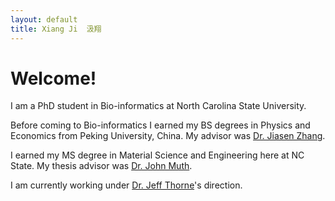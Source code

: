 ```yaml
---
layout: default
title: Xiang Ji  汲翔
---
```


# Welcome!


I am a PhD student in Bio-informatics at North Carolina State University. 

Before coming to Bio-informatics I earned my BS degrees in Physics and Economics from Peking University, China. My advisor was [Dr. Jiasen Zhang](http://www.phy.pku.edu.cn/~zhangjs/index.html).

I earned my MS degree in Material Science and Engineering here at NC State. My thesis advisor was [Dr. John Muth](http://www.ece.ncsu.edu/people/muth). 

I am currently working under [Dr. Jeff Thorne](http://statgen.ncsu.edu/thorne/)'s direction. 
